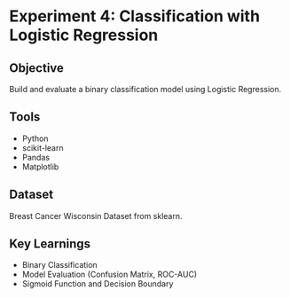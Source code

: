 # Experiment 4: Classification with Logistic Regression

## Objective
Build and evaluate a binary classification model using Logistic Regression.

## Tools
- Python
- scikit-learn
- Pandas
- Matplotlib

## Dataset
Breast Cancer Wisconsin Dataset from sklearn.

## Key Learnings
- Binary Classification
- Model Evaluation (Confusion Matrix, ROC-AUC)
- Sigmoid Function and Decision Boundary
